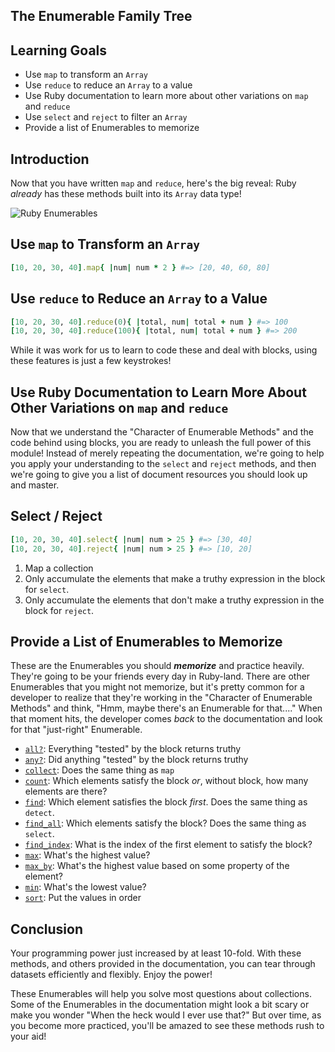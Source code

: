 ## The Enumerable Family Tree

## Learning Goals

* Use `map` to transform an `Array`
* Use `reduce` to reduce an `Array` to a value
* Use Ruby documentation to learn more about other variations on `map` and
  `reduce`
* Use `select` and `reject` to filter an `Array`
* Provide a list of Enumerables to memorize

## Introduction

Now that you have written `map` and `reduce`, here's the big reveal: Ruby
_already_ has these methods built into its `Array` data type!

![Ruby Enumerables](https://curriculum-content.s3.amazonaws.com/ruby-enumerables/enumerables-family-tree/Image_78_RubyMapTree.png)

## Use `map` to Transform an `Array`

```ruby
[10, 20, 30, 40].map{ |num| num * 2 } #=> [20, 40, 60, 80]
```

## Use `reduce` to Reduce an `Array` to a Value

```ruby
[10, 20, 30, 40].reduce(0){ |total, num| total + num } #=> 100
[10, 20, 30, 40].reduce(100){ |total, num| total + num } #=> 200
```

While it was work for us to learn to code these and deal with blocks, using
these features is just a few keystrokes!

## Use Ruby Documentation to Learn More About Other Variations on `map` and `reduce`

Now that we understand the "Character of Enumerable Methods" and the code
behind using blocks, you are ready to unleash the full power of this module!
Instead of merely repeating the documentation, we're going to help you apply
your understanding to the `select` and `reject` methods, and then we're going
to give you a list of document resources you should look up and master.

## Select / Reject

```ruby
[10, 20, 30, 40].select{ |num| num > 25 } #=> [30, 40]
[10, 20, 30, 40].reject{ |num| num > 25 } #=> [10, 20]
```

1. Map a collection
2. Only accumulate the elements that make a truthy expression in the block for
   `select`. 
3. Only accumulate the elements that don't make a truthy expression in the
   block for `reject`.

## Provide a List of Enumerables to Memorize

These are the Enumerables you should ***memorize*** and practice heavily.
They're going to be your friends every day in Ruby-land. There are other
Enumerables that you might not memorize, but it's pretty common for a developer
to realize that they're working in the "Character of Enumerable Methods" and
think, "Hmm, maybe there's an Enumerable for that...." When that moment hits,
the developer comes _back_ to the documentation and look for that "just-right"
Enumerable.

* [`all?`][all?]: Everything "tested" by the block returns truthy
* [`any?`][any?]: Did anything "tested" by the block returns truthy
* [`collect`][collect]: Does the same thing as `map`
* [`count`][count]: Which elements satisfy the block _or_, without block, how many elements are there?
* [`find`][detect]: Which element satisfies the block _first_. Does the same thing as `detect`.
* [`find_all`][find_all]: Which elements satisfy the block? Does the same thing as `select`.
* [`find_index`][find_index]: What is the index of the first element to satisfy the block?
* [`max`][max]: What's the highest value?
* [`max_by`][max_by]: What's the highest value based on some property of the element?
* [`min`][min]: What's the lowest value?
* [`sort`][sort]: Put the values in order

## Conclusion

Your programming power just increased by at least 10-fold. With these methods,
and others provided in the documentation, you can tear through datasets
efficiently and flexibly. Enjoy the power!


[all?]: https://ruby-doc.org/core-2.6.3/Enumerable.html#method-i-all-3F
[any?]: https://ruby-doc.org/core-2.6.3/Enumerable.html#method-i-any-3F
[collect]: https://ruby-doc.org/core-2.6.3/Enumerable.html#method-i-collect
[count]: https://ruby-doc.org/core-2.6.3/Enumerable.html#method-i-count
[detect]: https://ruby-doc.org/core-2.6.3/Enumerable.html#method-i-detect
[find_all]: https://ruby-doc.org/core-2.6.3/Enumerable.html#method-i-find_all
[find_index]: https://ruby-doc.org/core-2.6.3/Enumerable.html#method-i-find_index
[max]: https://ruby-doc.org/core-2.6.3/Enumerable.html#method-i-max
[max_by]:https://ruby-doc.org/core-2.6.3/Enumerable.html#method-i-max_by
[min]: https://ruby-doc.org/core-2.6.3/Enumerable.html#method-i-min
[sort]: https://ruby-doc.org/core-2.6.3/Enumerable.html#method-i-sort


These Enumerables will help you solve most questions about collections. Some of
the Enumerables in the documentation might look a bit scary or make you wonder
"When the heck would I ever use that?" But over time, as you become more
practiced, you'll be amazed to see these methods rush to your aid!



